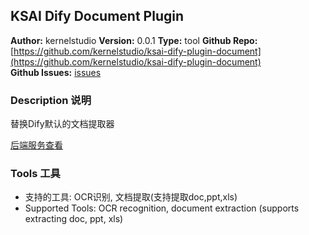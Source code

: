 ## KSAI Dify Document Plugin

**Author:** kernelstudio
**Version:** 0.0.1
**Type:** tool
**Github Repo:** [https://github.com/kernelstudio/ksai-dify-plugin-document](https://github.com/kernelstudio/ksai-dify-plugin-document)  
**Github Issues:** [issues](https://github.com/kernelstudio/ksai-dify-plugin-document/issues)

### Description 说明

替换Dify默认的文档提取器

[后端服务查看](https://github.com/kernelstudio/document-server)

### Tools 工具

* 支持的工具: OCR识别, 文档提取(支持提取doc,ppt,xls)
* Supported Tools: OCR recognition, document extraction (supports extracting doc, ppt, xls)